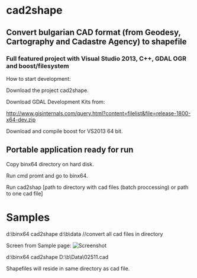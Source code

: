 # cad2shape
## Convert bulgarian CAD format (from Geodesy, Cartography and Cadastre Agency) to shapefile 
### Full featured project with Visual Studio 2013, C++,  GDAL OGR and boost/filesystem

How to start development:

Download the project cad2shape.

Download GDAL Development Kits from:

http://www.gisinternals.com/query.html?content=filelist&file=release-1800-x64-dev.zip

Download and compile boost for VS2013 64 bit.

## Portable application ready for run

Copy binx64 directory on hard disk.

Run cmd promt and go to binx64. 

Run cad2shap [path to directory with cad files (batch proccessing) or path to one cad file]

# Samples
d:\binx64 cad2shape d:\b\data //convert all cad files in directory

Screen from Sample page:
![Screenshot](https://github.com/aspetkov/cad2shape/blob/master/startcad2shape.PNG)


d:\binx64 cad2shape D:\b\Data\02511.cad

Shapefiles will reside in same directory as cad file.
